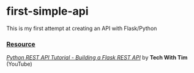 # first-simple-api
This is my first attempt at creating an API with Flask/Python


### <ins> Resource </ins>
*[Python REST API Tutorial - Building a Flask REST API](https://youtu.be/GMppyAPbLYk)* by **Tech With Tim** (YouTube)
